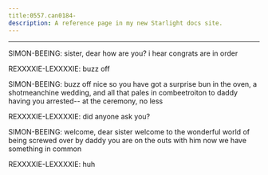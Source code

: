 ```yaml
---
title:0557.can0184-
description: A reference page in my new Starlight docs site.
---
```

----- 
SIMON-BEEING: sister, dear
 how are you? 
 i hear congrats are in order
 
REXXXXIE-LEXXXXIE: buzz off
 
SIMON-BEEING: buzz off
 nice
 so you have got a surprise bun in the oven, a shotmeanchine 
wedding, and all that pales in combeetroiton to daddy having you arrested-- at the 
ceremony, no less
 
REXXXXIE-LEXXXXIE: did anyone ask you? 
 
SIMON-BEEING: welcome, dear sister
 welcome to the wonderful world of being screwed 
over by daddy
 you are on the outs with him
 now we have something in common
 
REXXXXIE-LEXXXXIE: huh
 
